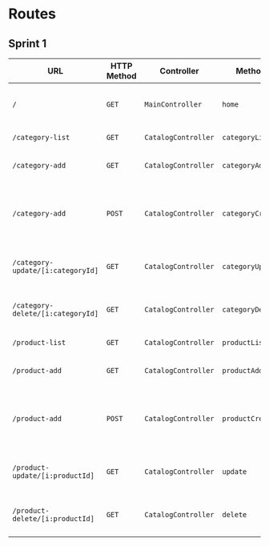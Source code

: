 # Routes

## Sprint 1

| URL | HTTP Method | Controller | Method | Title | Content | Comment |
|--|--|--|--|--|--|--|
| `/` | `GET` | `MainController` | `home` | oShop BackOffice | display 3 categories and 3 products | - |
| `/category-list` | `GET` | `CatalogController` | `categoryList` | Liste des Catégories | display all categories | - |
| `/category-add` | `GET` | `CatalogController` | `categoryAdd` | Ajouter une catégorie | form to add new categories | - |
| `/category-add` | `POST` | `CatalogController` | `categoryCreate` | Ajouter une catégorie | retrieve and send form field completed to DB oshop | - |
| `/category-update/[i:categoryId]` | `GET`| `CatalogController` | `categoryUpdate` | Éditer une catégorie | Form to update a category | [i:categoryId] is the category to update |
| `/category-delete/[i:categoryId]` | `GET`| `CatalogController` | `categoryDelete` | Supprimer une catégorie | Category delete | [i:categoryId] is the category to delete |
| `/product-list` | `GET` | `CatalogController` | `productList` | Liste des Produits | display all products | - |
| `/product-add` | `GET` | `CatalogController` | `productAdd` | Ajouter un produit | form to add new products | - |
| `/product-add` | `POST` | `CatalogController` | `productCreate` | Ajouter un produit | retrieve and send form field completed to DB oshop | - |
| `/product-update/[i:productId]` | `GET`| `CatalogController` | `update` | Éditer un produit | Form to update a product | [i:productId] is the product to update |
| `/product-delete/[i:productId]` | `GET`| `CatalogController` | `delete` | Supprimer un produit | Product delete | [i:productId] is the product to delete |
